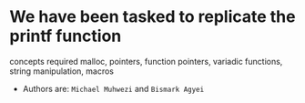 # We have been tasked to replicate the  printf function
concepts required
malloc, pointers, function pointers, variadic functions, string manipulation, macros
- Authors are: ```Michael Muhwezi``` and ```Bismark Agyei```
